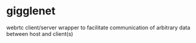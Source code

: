 # gigglenet
webrtc client/server wrapper to facilitate communication of arbitrary data between host and client(s)
